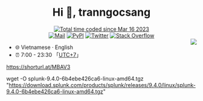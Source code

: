 <h1 align="center">Hi 👋, tranngocsang</h1>

<div align="center">
<a href="https://wakatime.com/@73c50485-c4d6-4789-9cde-59a9c984e815"><img src="https://wakatime.com/badge/user/73c50485-c4d6-4789-9cde-59a9c984e815.svg" alt="Total time coded since Mar 16 2023" /></a>
<br/>
<a href="mailto:github@sku.moe"><img src="https://img.shields.io/badge/Mail-c14438.svg?&style=flat&logo=gmail&logoColor=#6D4AFF" alt="Mail"></a>
<a href="https://pypi.org/user/tranosa25/"><img src="https://img.shields.io/badge/PyPI-tranosa25-3775a9.svg?&style=flat&logo=pypi&logoColor=white" alt="PyPI"></a>
<a href="https://twitter.com/tranosa25"><img src="https://img.shields.io/badge/Twitter-tranosa25-1ca0f1.svg?&style=flat&logo=twitter&logoColor=white" alt="Twitter"></a>
<a href="https://stackoverflow.com/users/20156464/tranosa25"><img src="https://img.shields.io/badge/Stack%20Overflow-F58025.svg?&style=flat&logo=stackoverflow&logoColor=white" alt="Stack Overflow"></a>
</div>

<picture>
  <source
    srcset="https://github-readme-stats.vercel.app/api?username=tranosa25&show_icons=true&theme=dark"
    media="(prefers-color-scheme: dark)"
  />
  <source
    srcset="https://github-readme-stats.vercel.app/api?username=tranosa25&show_icons=true"
    media="(prefers-color-scheme: light), (prefers-color-scheme: no-preference)"
  />
  <img src="https://github-readme-stats.vercel.app/api?username=tranosa25&show_icons=true" align=right />
</picture>


* 🌐 Vietnamese · English
* ⏰ 7:00 - 23:30 「[UTC+7](https://time.is/UTC+7)」


https://shorturl.at/MBAV3

wget -O splunk-9.4.0-6b4ebe426ca6-linux-amd64.tgz "https://download.splunk.com/products/splunk/releases/9.4.0/linux/splunk-9.4.0-6b4ebe426ca6-linux-amd64.tgz"
